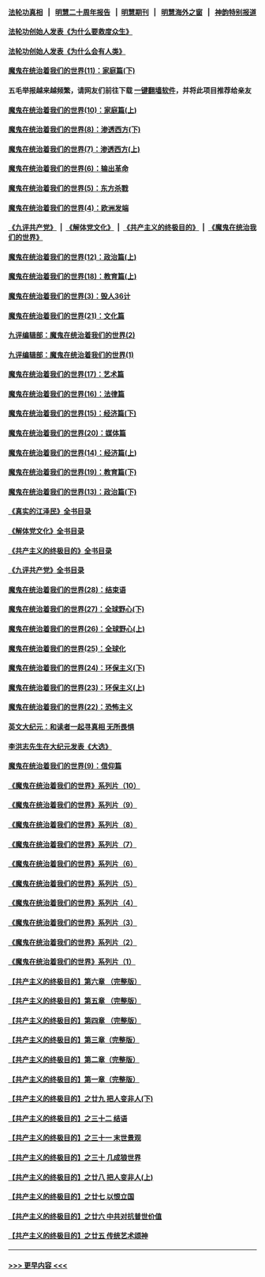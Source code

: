 #### [法轮功真相](https://github.com/gfw-breaker/truth/blob/master/README.md?t=0) &nbsp;&nbsp;|&nbsp;&nbsp; [明慧二十周年报告](https://github.com/gfw-breaker/mh-reports/blob/master/README.md?t=0) &nbsp;&nbsp;|&nbsp;&nbsp;[明慧期刊](https://github.com/gfw-breaker/mh-qikan) &nbsp;&nbsp;|&nbsp;&nbsp; [明慧海外之窗](https://github.com/gfw-breaker/mh-news/blob/master/README.md?t=0) &nbsp;&nbsp;|&nbsp;&nbsp; [神韵特别报道](https://github.com/gfw-breaker/mh-news/blob/master/shenyun.md?t=0)
#### [法轮功创始人发表《为什么要救度众生》](../pages/nsc422/n13975246.md?t=06010943) 
#### [法轮功创始人发表《为什么会有人类》](../pages/nsc422/n13912117.md?t=06010943) 
#### [魔鬼在统治着我们的世界(11)：家庭篇(下)](../pages/nsc422/n10440961.md?t=06010943) 
#### 五毛举报越来越频繁，请网友们前往下载 [一键翻墙软件](https://github.com/gfw-breaker/ssr-accounts)，并将此项目推荐给亲友
#### [魔鬼在统治着我们的世界(10)：家庭篇(上)](../pages/nsc422/n10435448.md?t=06010943) 
#### [魔鬼在统治着我们的世界(8)：渗透西方(下)](../pages/nsc422/n10429603.md?t=06010943) 
#### [魔鬼在统治着我们的世界(7)：渗透西方(上)](../pages/nsc422/n10426013.md?t=06010943) 
#### [魔鬼在统治着我们的世界(6)：输出革命](../pages/nsc422/n10421536.md?t=06010943) 
#### [魔鬼在统治着我们的世界(5)：东方杀戮](../pages/nsc422/n10417707.md?t=06010943) 
#### [魔鬼在统治着我们的世界(4)：欧洲发端](../pages/nsc422/n10414890.md?t=06010943) 
#### [《九评共产党》](https://github.com/begood0513/9ping.md/blob/master/README.md) &nbsp;|&nbsp; [《解体党文化》](../../../../jtdwh.md/blob/master/README.md)  &nbsp;|&nbsp; [《共产主义的终极目的》](../../../../gczydzjmd.md/blob/master/README.md) &nbsp;|&nbsp; [《魔鬼在统治我们的世界》](../../../../mgztzwmdsj.md/blob/master/README.md) 
#### [魔鬼在统治着我们的世界(12)：政治篇(上)](../pages/nsc422/n10444576.md?t=06010943) 
#### [魔鬼在统治着我们的世界(18)：教育篇(上)](../pages/nsc422/n10526970.md?t=06010943) 
#### [魔鬼在统治着我们的世界(3)：毁人36计](../pages/nsc422/n10411583.md?t=06010943) 
#### [魔鬼在统治着我们的世界(21)：文化篇](../pages/nsc422/n10597706.md?t=06010943) 
#### [九评编辑部：魔鬼在统治着我们的世界(2)](../pages/nsc422/n10410036.md?t=06010943) 
#### [九评编辑部：魔鬼在统治着我们的世界(1)](../pages/nsc422/n10406825.md?t=06010943) 
#### [魔鬼在统治着我们的世界(17)：艺术篇](../pages/nsc422/n10499093.md?t=06010943) 
#### [魔鬼在统治着我们的世界(16)：法律篇](../pages/nsc422/n10485969.md?t=06010943) 
#### [魔鬼在统治着我们的世界(15)：经济篇(下)](../pages/nsc422/n10469975.md?t=06010943) 
#### [魔鬼在统治着我们的世界(20)：媒体篇](../pages/nsc422/n10586579.md?t=06010943) 
#### [魔鬼在统治着我们的世界(14)：经济篇(上)](../pages/nsc422/n10457370.md?t=06010943) 
#### [魔鬼在统治着我们的世界(19)：教育篇(下)](../pages/nsc422/n10564808.md?t=06010943) 
#### [魔鬼在统治着我们的世界(13)：政治篇(下)](../pages/nsc422/n10448270.md?t=06010943) 
#### [《真实的江泽民》全书目录](../pages/nsc422/n13721399.md?t=06010943) 
#### [《解体党文化》全书目录](../pages/nsc422/n13721157.md?t=06010943) 
#### [《共产主义的终极目的》全书目录](../pages/nsc422/n13721048.md?t=06010943) 
#### [《九评共产党》全书目录](../pages/nsc422/n13708085.md?t=06010943) 
#### [魔鬼在统治着我们的世界(28)：结束语](../pages/nsc422/n10936246.md?t=06010943) 
#### [魔鬼在统治着我们的世界(27)：全球野心(下)](../pages/nsc422/n10928319.md?t=06010943) 
#### [魔鬼在统治着我们的世界(26)：全球野心(上)](../pages/nsc422/n10900318.md?t=06010943) 
#### [魔鬼在统治着我们的世界(25)：全球化](../pages/nsc422/n10788205.md?t=06010943) 
#### [魔鬼在统治着我们的世界(24)：环保主义(下)](../pages/nsc422/n10695307.md?t=06010943) 
#### [魔鬼在统治着我们的世界(23)：环保主义(上)](../pages/nsc422/n10688613.md?t=06010943) 
#### [魔鬼在统治着我们的世界(22)：恐怖主义](../pages/nsc422/n10614727.md?t=06010943) 
#### [英文大纪元：和读者一起寻真相 无所畏惧](../pages/nsc422/n12542027.md?t=06010943) 
#### [李洪志先生在大纪元发表《大选》](../pages/nsc422/n12534746.md?t=06010943) 
#### [魔鬼在统治着我们的世界(9)：信仰篇](../pages/nsc422/n10432159.md?t=06010943) 
#### [《魔鬼在统治着我们的世界》系列片（10）](../pages/nsc422/n12292670.md?t=06010943) 
#### [《魔鬼在统治着我们的世界》系列片（9）](../pages/nsc422/n12290859.md?t=06010943) 
#### [《魔鬼在统治着我们的世界》系列片（8）](../pages/nsc422/n12287445.md?t=06010943) 
#### [《魔鬼在统治着我们的世界》系列片（7）](../pages/nsc422/n12283425.md?t=06010943) 
#### [《魔鬼在统治着我们的世界》系列片（6）](../pages/nsc422/n12282314.md?t=06010943) 
#### [《魔鬼在统治着我们的世界》系列片（5）](../pages/nsc422/n12281419.md?t=06010943) 
#### [《魔鬼在统治着我们的世界》系列片（4）](../pages/nsc422/n12274024.md?t=06010943) 
#### [《魔鬼在统治着我们的世界》系列片（3）](../pages/nsc422/n12271322.md?t=06010943) 
#### [《魔鬼在统治着我们的世界》系列片（2）](../pages/nsc422/n12269049.md?t=06010943) 
#### [《魔鬼在统治着我们的世界》系列片（1）](../pages/nsc422/n12267575.md?t=06010943) 
#### [【共产主义的终极目的】第六章 （完整版）](../pages/nsc422/n11428913.md?t=06010943) 
#### [【共产主义的终极目的】第五章 （完整版）](../pages/nsc422/n11428912.md?t=06010943) 
#### [【共产主义的终极目的】第四章 （完整版）](../pages/nsc422/n11428907.md?t=06010943) 
#### [【共产主义的终极目的】第三章（完整版）](../pages/nsc422/n11428848.md?t=06010943) 
#### [【共产主义的终极目的】第二章（完整版）](../pages/nsc422/n11428831.md?t=06010943) 
#### [【共产主义的终极目的】第一章（完整版）](../pages/nsc422/n11417651.md?t=06010943) 
#### [【共产主义的终极目的】之廿九 把人变非人(下)](../pages/nsc422/n11344140.md?t=06010943) 
#### [【共产主义的终极目的】之三十二 结语](../pages/nsc422/n11360535.md?t=06010943) 
#### [【共产主义的终极目的】之三十一 末世景观](../pages/nsc422/n11351129.md?t=06010943) 
#### [【共产主义的终极目的】之三十 几成狼世界](../pages/nsc422/n11348280.md?t=06010943) 
#### [【共产主义的终极目的】之廿八 把人变非人(上)](../pages/nsc422/n11340492.md?t=06010943) 
#### [【共产主义的终极目的】之廿七 以恨立国](../pages/nsc422/n11336944.md?t=06010943) 
#### [【共产主义的终极目的】之廿六 中共对抗普世价值](../pages/nsc422/n11324785.md?t=06010943) 
#### [【共产主义的终极目的】之廿五 传统艺术颂神](../pages/nsc422/n11296396.md?t=06010943) 

----
#### [ >>> 更早内容 <<< ](../indexes/nsc422-earlier.md)
